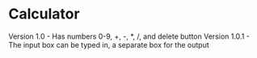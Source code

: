 # Calculator
Version 1.0 - Has numbers 0-9, +, -, *, /, and delete button
Version 1.0.1 - The input box can be typed in, a separate box for the output
